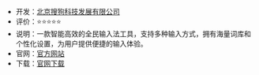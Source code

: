 - 开发：[北京搜狗科技发展有限公司](https://baike.sogou.com/v100555346.htm?fromTitle=%E6%90%9C%E7%8B%97%E5%85%AC%E5%8F%B8)
- 评价：⭐⭐⭐⭐⭐
- 说明：一款智能高效的全民输入法工具，支持多种输入方式，拥有海量词库和个性化设置，为用户提供便捷的输入体验。
- 官网：[官方网站](https://pinyin.sogou.com/windows/?r=mac&t=pinyin)
- 下载：[官网下载](https://ime-sec.gtimg.com/202404151309/13c9f4b33a3e81348154d9e36a2c065c/pc/dl/gzindex/1710773486/sogou_pinyin_14.3a.exe?f=pinyinbanner&dcs=a443a704ac7f2fa59010d4b333275150) 